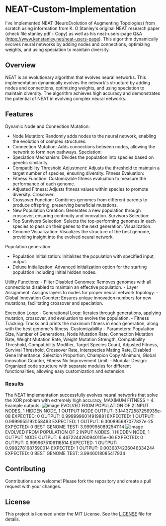 # NEAT-Custom-Implementation
I've implemented NEAT (NeuroEvolution of Augmenting Topologies) from scratch using information from K. O Stanley's original NEAT research paper (check file stanley.pdf - Copy) as well as his neat-users-page Q&amp;A (https://www.kenstanley.net/neat-users-page). This algorithm dynamically evolves neural networks by adding nodes and connections, optimizing weights, and using speciation to maintain diversity.

## Overview

NEAT is an evolutionary algorithm that evolves neural networks. This implementation dynamically evolves the network's structure by adding nodes and connections, optimizing weights, and using speciation to maintain diversity. The algorithm achieves high accuracy and demonstrates the potential of NEAT in evolving complex neural networks.

## Features
Dynamic Node and Connection Mutation:
  - Node Mutation: Randomly adds nodes to the neural network, enabling the evolution of complex structures.
  - Connection Mutation: Adds connections between nodes, allowing the network to form new pathways.
Speciation:
  - Speciation Mechanism: Divides the population into species based on genetic similarity.
  - Compatibility Threshold Adjustment: Adjusts the threshold to maintain a target number of species, ensuring diversity.
Fitness Evaluation:
  - Fitness Function: Customizable fitness evaluation to measure the performance of each genome.
  - Adjusted Fitness: Adjusts fitness values within species to promote diversity.
Crossover:
  - Crossover Function: Combines genomes from different parents to produce offspring, preserving beneficial mutations.
  - New Population Creation: Generates a new population through crossover, ensuring continuity and innovation.
Survivors Selection:
  - Top Survivors Selection: Selects the top-performing genomes in each species to pass on their genes to the next generation.
Visualization:
  - Genome Visualization: Visualizes the structure of the best genome, providing insight into the evolved neural network.

Population generation:
  - Population Initialization: Initializes the population with specified input, output.
  - Deluxe Initialization: Advanced initialization option for the starting population including initial hidden nodes.

Utility Functions:
    - Filter Disabled Genomes: Removes genomes with all connections disabled to maintain an effective population.
    - Layer Assignment: Assigns layers to nodes for proper neural network topology.
    - Global Innovation Counter: Ensures unique innovation numbers for new mutations, facilitating crossover and speciation.

Execution Loop:
    - Generational Loop: Iterates through generations, applying mutation, crossover, and evaluation to evolve the population.
    - Fitness Tracking: Tracks and prints the maximum fitness in each generation, along with the best genome's fitness.
Customizability
    - Parameters: Population Size, Number of Generations, Node Mutation Rate, Connection Mutation Rate, Weight Mutation Rate, Weight Mutation Strength, Compatibility Threshold, Compatibility Modifier, Target Species Count, Adjusted Fitness, Survival Threshold, Crossover Rate, Interspecies Mating Rate, Disabled Gene Inheritance, Selection Proportion, Champion Copy Minimum, Global Innovation Counter, Fitness No Improvement Limit.
    - Modular Design: Organized code structure with separate modules for different functionalities, allowing easy customization and extension.

### Results

The NEAT implementation successfully evolves neural networks that solve the XOR problem with extremely high accuracy, MAXIMUM FITNESS = 4. Example outputs:
![image](https://github.com/user-attachments/assets/bd4d240c-7583-4abd-8956-e8c02b970dc6) EVOLVED FROM POPULATION OF 2 INPUT NODES, 1 HIDDEN NODE, 1 OUTPUT NODE
OUTPUT:  3.144372587256935e-08
EXPECTED:  0
OUTPUT:  0.9999996014919881
EXPECTED:  1
OUTPUT:  0.9999955192058493
EXPECTED:  1
OUTPUT:  6.300895687077827e-25
EXPECTED:  0
BEST GENOME TEST:  3.9999950892541114
![image](https://github.com/user-attachments/assets/27446b07-04a3-4849-9f83-bc81e3fcc50a) EVOLVED FROM POPULATION OF 2 INPUT NODES, 1 HIDDEN NODE, 1 OUTPUT NODE
OUTPUT:  6.4472244260940115e-06
EXPECTED:  0
OUTPUT:  0.9999675106118514
EXPECTED:  1
OUTPUT:  0.9982781687590014
EXPECTED:  1
OUTPUT:  0.0036374236046334244
EXPECTED:  0
BEST GENOME TEST:  3.9946018085417934



## Contributing

Contributions are welcome! Please fork the repository and create a pull request with your changes.

## License

This project is licensed under the MIT License. See the [LICENSE](LICENSE) file for details.

  


